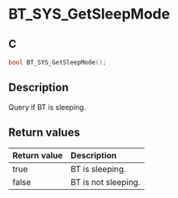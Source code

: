 # BT_SYS_GetSleepMode

## C

```c
bool BT_SYS_GetSleepMode();
```

## Description

Query if BT is sleeping.

## Return values

|Return value|Description|
|:---|:---|
true|BT is sleeping.|
false|BT is not sleeping.|
